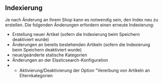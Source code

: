 ## Indexierung ##

Je nach Änderung an Ihrem Shop kann es notwendig sein, den Index neu zu erstellen. 
Die folgenden Änderungen erfordern einen erneute Indexierung:  
- Erstellung neuer Artikel (sofern die Indexierung beim Speichern deaktiviert wurde)
- Änderungen an bereits bestehenden Artikeln (sofern die Indexierung beim Speichern deaktiviert wurde)
- neue/geänderte statische Kategorien
- Änderungen an der Elasticsearch-Konfiguration
- - Aktivierung/Deaktivierung der Option "Vererbung von Artikeln an Elternkategorien
